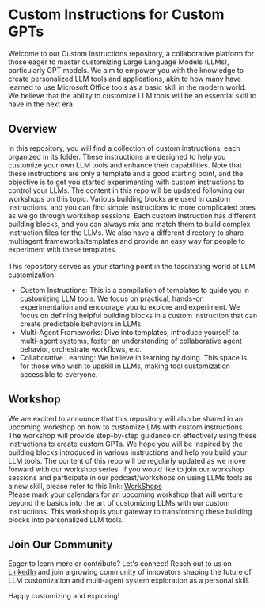 # Custom Instructions for Custom GPTs

Welcome to our Custom Instructions repository, a collaborative platform for those eager to master customizing Large Language Models (LLMs), particularly GPT models. We aim to empower you with the knowledge to create personalized LLM tools and applications, akin to how many have learned to use Microsoft Office tools as a basic skill in the modern world. We believe that the ability to customize LLM tools will be an essential skill to have in the next era.

## Overview

In this repository, you will find a collection of custom instructions, each organized in its folder. These instructions are designed to help you customize your own LLM tools and enhance their capabilities. Note that these instructions are only a template and a good starting point, and the objective is to get you started experimenting with custom instructions to control your LLMs. The content in this repo will be updated following our workshops on this topic. Various building blocks are used in custom instructions, and you can find simple instructions to more complicated ones as we go through workshop sessions. Each custom instruction has different building blocks, and you can always mix and match them to build complex instruction files for the LLMs. We also have a different directory to share multiagent frameworks/templates and provide an easy way for people to experiment with these templates. 
<br>
<br>
This repository serves as your starting point in the fascinating world of LLM customization:
- Custom Instructions: This is a compilation of templates to guide you in customizing LLM tools. We focus on practical, hands-on experimentation and encourage you to explore and experiment. We focus on defining helpful building blocks in a custom instruction that can create predictable behaviors in LLMs.
- Multi-Agent Frameworks: Dive into templates, introduce yourself to multi-agent systems, foster an understanding of collaborative agent behavior, orchestrate workflows, etc. 
- Collaborative Learning: We believe in learning by doing. This space is for those who wish to upskill in LLMs, making tool customization accessible to everyone.

## Workshop

We are excited to announce that this repository will also be shared in an upcoming workshop on how to customize LMs with custom instructions. The workshop will provide step-by-step guidance on effectively using these instructions to create custom GPTs. We hope you will be inspired by the building blocks introduced in various instructions and help you build your LLM tools. The content of this repo will be regularly updated as we move forward with our workshop series. If you would like to join our workshop sessions and participate in our podcast/workshops on using LLMs tools as a new skill, please refer to this link: [WorkShops](https://forms.gle/QkHdALYhsgmjFUnK8)<br>
Please mark your calendars for an upcoming workshop that will venture beyond the basics into the art of customizing LLMs with our custom instructions. This workshop is your gateway to transforming these building blocks into personalized LLM tools.


## Join Our Community

Eager to learn more or contribute? Let's connect! Reach out to us on [LinkedIn](https://www.linkedin.com/in/hadinayebi/) and join a growing community of innovators shaping the future of LLM customization and multi-agent system exploration as a personal skill.

Happy customizing and exploring!
